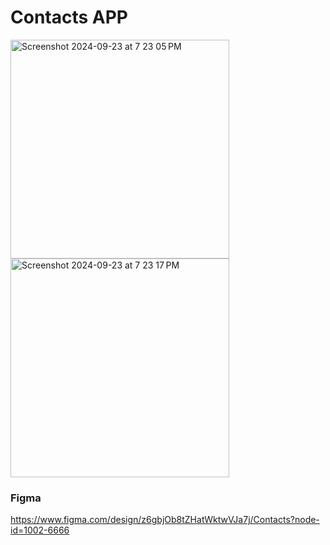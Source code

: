 # Contacts APP 

<img width="350" alt="Screenshot 2024-09-23 at 7 23 05 PM" src="https://github.com/user-attachments/assets/bf55e412-6806-468e-a1e5-16566d576b71">
<img width="350" alt="Screenshot 2024-09-23 at 7 23 17 PM" src="https://github.com/user-attachments/assets/927f183e-4a4f-4820-a3ea-91b7f63201eb">

### Figma

https://www.figma.com/design/z6gbjOb8tZHatWktwVJa7j/Contacts?node-id=1002-6666 

